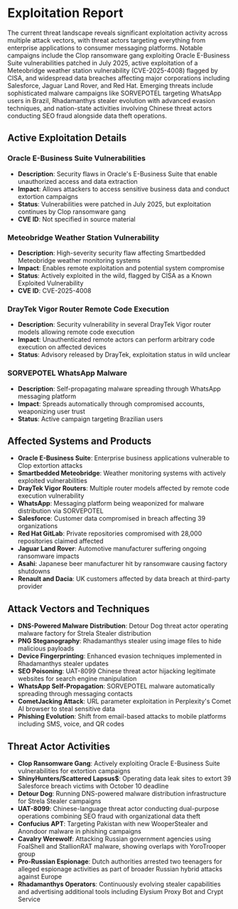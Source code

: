 # Exploitation Report

The current threat landscape reveals significant exploitation activity across multiple attack vectors, with threat actors targeting everything from enterprise applications to consumer messaging platforms. Notable campaigns include the Clop ransomware gang exploiting Oracle E-Business Suite vulnerabilities patched in July 2025, active exploitation of a Meteobridge weather station vulnerability (CVE-2025-4008) flagged by CISA, and widespread data breaches affecting major corporations including Salesforce, Jaguar Land Rover, and Red Hat. Emerging threats include sophisticated malware campaigns like SORVEPOTEL targeting WhatsApp users in Brazil, Rhadamanthys stealer evolution with advanced evasion techniques, and nation-state activities involving Chinese threat actors conducting SEO fraud alongside data theft operations.

## Active Exploitation Details

### Oracle E-Business Suite Vulnerabilities
- **Description**: Security flaws in Oracle's E-Business Suite that enable unauthorized access and data extraction
- **Impact**: Allows attackers to access sensitive business data and conduct extortion campaigns
- **Status**: Vulnerabilities were patched in July 2025, but exploitation continues by Clop ransomware gang
- **CVE ID**: Not specified in source material

### Meteobridge Weather Station Vulnerability
- **Description**: High-severity security flaw affecting Smartbedded Meteobridge weather monitoring systems
- **Impact**: Enables remote exploitation and potential system compromise
- **Status**: Actively exploited in the wild, flagged by CISA as a Known Exploited Vulnerability
- **CVE ID**: CVE-2025-4008

### DrayTek Vigor Router Remote Code Execution
- **Description**: Security vulnerability in several DrayTek Vigor router models allowing remote code execution
- **Impact**: Unauthenticated remote actors can perform arbitrary code execution on affected devices
- **Status**: Advisory released by DrayTek, exploitation status in wild unclear

### SORVEPOTEL WhatsApp Malware
- **Description**: Self-propagating malware spreading through WhatsApp messaging platform
- **Impact**: Spreads automatically through compromised accounts, weaponizing user trust
- **Status**: Active campaign targeting Brazilian users

## Affected Systems and Products

- **Oracle E-Business Suite**: Enterprise business applications vulnerable to Clop extortion attacks
- **Smartbedded Meteobridge**: Weather monitoring systems with actively exploited vulnerabilities
- **DrayTek Vigor Routers**: Multiple router models affected by remote code execution vulnerability
- **WhatsApp**: Messaging platform being weaponized for malware distribution via SORVEPOTEL
- **Salesforce**: Customer data compromised in breach affecting 39 organizations
- **Red Hat GitLab**: Private repositories compromised with 28,000 repositories claimed affected
- **Jaguar Land Rover**: Automotive manufacturer suffering ongoing ransomware impacts
- **Asahi**: Japanese beer manufacturer hit by ransomware causing factory shutdowns
- **Renault and Dacia**: UK customers affected by data breach at third-party provider

## Attack Vectors and Techniques

- **DNS-Powered Malware Distribution**: Detour Dog threat actor operating malware factory for Strela Stealer distribution
- **PNG Steganography**: Rhadamanthys stealer using image files to hide malicious payloads
- **Device Fingerprinting**: Enhanced evasion techniques implemented in Rhadamanthys stealer updates
- **SEO Poisoning**: UAT-8099 Chinese threat actor hijacking legitimate websites for search engine manipulation
- **WhatsApp Self-Propagation**: SORVEPOTEL malware automatically spreading through messaging contacts
- **CometJacking Attack**: URL parameter exploitation in Perplexity's Comet AI browser to steal sensitive data
- **Phishing Evolution**: Shift from email-based attacks to mobile platforms including SMS, voice, and QR codes

## Threat Actor Activities

- **Clop Ransomware Gang**: Actively exploiting Oracle E-Business Suite vulnerabilities for extortion campaigns
- **ShinyHunters/Scattered Lapsus$**: Operating data leak sites to extort 39 Salesforce breach victims with October 10 deadline
- **Detour Dog**: Running DNS-powered malware distribution infrastructure for Strela Stealer campaigns
- **UAT-8099**: Chinese-language threat actor conducting dual-purpose operations combining SEO fraud with organizational data theft
- **Confucius APT**: Targeting Pakistan with new WooperStealer and Anondoor malware in phishing campaigns
- **Cavalry Werewolf**: Attacking Russian government agencies using FoalShell and StallionRAT malware, showing overlaps with YoroTrooper group
- **Pro-Russian Espionage**: Dutch authorities arrested two teenagers for alleged espionage activities as part of broader Russian hybrid attacks against Europe
- **Rhadamanthys Operators**: Continuously evolving stealer capabilities and advertising additional tools including Elysium Proxy Bot and Crypt Service